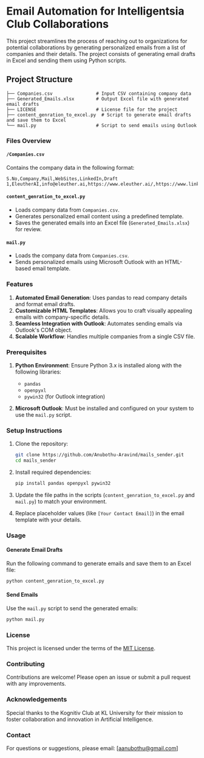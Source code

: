 
# Email Automation for Intelligentsia Club Collaborations

This project streamlines the process of reaching out to organizations for potential collaborations by generating personalized emails from a list of companies and their details. The project consists of generating email drafts in Excel and sending them using Python scripts.

## Project Structure

```plaintext
├── Companies.csv                # Input CSV containing company data
├── Generated_Emails.xlsx        # Output Excel file with generated email drafts
├── LICENSE                      # License file for the project
├── content_genration_to_excel.py  # Script to generate email drafts and save them to Excel
└── mail.py                      # Script to send emails using Outlook
```

### Files Overview

#### `/Companies.csv`
Contains the company data in the following format:
```csv
S.No,Company,Mail,WebSites,LinkedIn,Draft
1,EleutherAI,info@eleuther.ai,https://www.eleuther.ai/,https://www.linkedin.com/company/eleutherai/,
```

#### `content_genration_to_excel.py`
- Loads company data from `Companies.csv`.
- Generates personalized email content using a predefined template.
- Saves the generated emails into an Excel file (`Generated_Emails.xlsx`) for review.

#### `mail.py`
- Loads the company data from `Companies.csv`.
- Sends personalized emails using Microsoft Outlook with an HTML-based email template.

### Features

1. **Automated Email Generation**: Uses pandas to read company details and format email drafts.
2. **Customizable HTML Templates**: Allows you to craft visually appealing emails with company-specific details.
3. **Seamless Integration with Outlook**: Automates sending emails via Outlook's COM object.
4. **Scalable Workflow**: Handles multiple companies from a single CSV file.

### Prerequisites

1. **Python Environment**: Ensure Python 3.x is installed along with the following libraries:
   - `pandas`
   - `openpyxl`
   - `pywin32` (for Outlook integration)

2. **Microsoft Outlook**: Must be installed and configured on your system to use the `mail.py` script.

### Setup Instructions

1. Clone the repository:
   ```bash
   git clone https://github.com/Anubothu-Aravind/mails_sender.git
   cd mails_sender
   ```

2. Install required dependencies:
   ```bash
   pip install pandas openpyxl pywin32
   ```

3. Update the file paths in the scripts (`content_genration_to_excel.py` and `mail.py`) to match your environment.

4. Replace placeholder values (like `[Your Contact Email]`) in the email template with your details.

### Usage

#### Generate Email Drafts
Run the following command to generate emails and save them to an Excel file:
```bash
python content_genration_to_excel.py
```

#### Send Emails
Use the `mail.py` script to send the generated emails:
```bash
python mail.py
```

### License

This project is licensed under the terms of the [MIT License](LICENSE).

### Contributing

Contributions are welcome! Please open an issue or submit a pull request with any improvements.

### Acknowledgements

Special thanks to the Kognitiv Club at KL University for their mission to foster collaboration and innovation in Artificial Intelligence.



### Contact  
For questions or suggestions, please email: [aanubothu@gmail.com]
